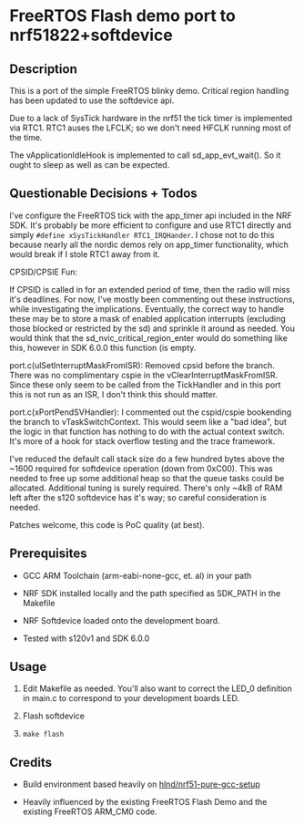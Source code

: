 # FreeRTOS Flash demo port to nrf51822+softdevice

## Description

This is a port of the simple FreeRTOS blinky demo. Critical region
handling has been updated to use the softdevice api.

Due to a lack of SysTick hardware in the nrf51 the tick timer is
implemented via RTC1. RTC1 auses the LFCLK; so we don't need HFCLK
running most of the time.

The vApplicationIdleHook is implemented to call sd_app_evt_wait(). So
it ought to sleep as well as can be expected.

## Questionable Decisions + Todos

I've configure the FreeRTOS tick with the app_timer api included in
the NRF SDK. It's probably be more efficient to configure and use RTC1
directly and simply `#define xSysTickHandler RTC1_IRQHander`. I chose
not to do this because nearly all the nordic demos rely on app_timer
functionality, which would break if I stole RTC1 away from it.

CPSID/CPSIE Fun:

If CPSID is called in for an extended period of time, then the radio
will miss it's deadlines. For now, I've mostly been commenting out
these instructions, while investigating the implications. Eventually,
the correct way to handle these may be to store a mask of enabled
application interrupts (excluding those blocked or restricted by the
sd) and sprinkle it around as needed. You would think that the
sd_nvic_critical_region_enter would do something like this, however in
SDK 6.0.0 this function (is empty.

port.c(ulSetInterruptMaskFromISR):
  Removed cpsid before the branch. There was no complimentary cspie in
  the vClearInterruptMaskFromISR. Since these only seem to be called
  from the TickHandler and in this port this is not run as an ISR, I
  don't think this should matter.

port.c(xPortPendSVHandler):
  I commented out the cspid/cspie bookending
  the branch to vTaskSwitchContext. This would seem like a "bad idea",
  but the logic in that function has nothing to do with the actual
  context switch. It's more of a hook for stack overflow testing and
  the trace framework.



I've reduced the default call stack size do a few hundred bytes above
the ~1600 required for softdevice operation (down from 0xC00). This
was needed to free up some additional heap so that the queue tasks
could be allocated. Additional tuning is surely required. There's only
~4kB of RAM left after the s120 softdevice has it's way; so careful
consideration is needed.

Patches welcome, this code is PoC quality (at best).

## Prerequisites

- GCC ARM Toolchain (arm-eabi-none-gcc, et. al) in your path

- NRF SDK installed locally and the path specified as SDK_PATH in the
  Makefile

- NRF Softdevice loaded onto the development board.

- Tested with s120v1 and SDK 6.0.0

## Usage

1. Edit Makefile as needed. You'll also want to correct the LED_0
   definition in main.c to correspond to your development boards LED.

2. Flash softdevice

3. `make flash`

## Credits

- Build environment based heavily on
  [hlnd/nrf51-pure-gcc-setup](https://github.com/hlnd/nrf51-pure-gcc-setup)

- Heavily influenced by the existing FreeRTOS Flash Demo and the existing FreeRTOS ARM_CM0 code.

